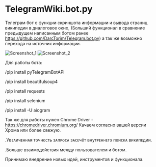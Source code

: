 # TelegramWiki.bot.py
Телеграм бот с функции скриншота информации и вывода страниц википедии в диалоговое окно, (Больший функционал в сравнение предыдущем написанным ботом ранее https://github.com/DarcTorim/Telegram.bot.py) а так же возможно перехода на источник информации. 

![Screenshot_1](https://user-images.githubusercontent.com/124584927/220329927-1977a159-2b9c-4621-8f0b-e2bf3f537a48.png)
![Screenshot_2](https://user-images.githubusercontent.com/124584927/220329933-eb038c0c-ebc5-451a-a442-5bba37874786.png)


Для работы бота:

/pip install pyTelegramBotAPI

/pip install beautifulsoup4

/pip install requests

/pip install selenium

/pip install -U aiogram

Так же для работы нужен Chrome Driver - https://chromedriver.chromium.org/
Качаем согласно вашей версии Хрома или более свежую.


.Уʙᴇᴧичᴇннᴀя ᴛ᧐чн᧐ᴄᴛь зᴀᴨᴩ᧐ᴄᴀ зᴀᴄᴇчёᴛ ʙнуᴛᴩᴇннᴇᴦ᧐ ᴨ᧐иᴄᴋᴀ ʙиᴋиᴨᴇдии.

.Больше взаимодействия между пользователем и ботом.


Принимаю внедрение новых идей, инструментов и функционала.
